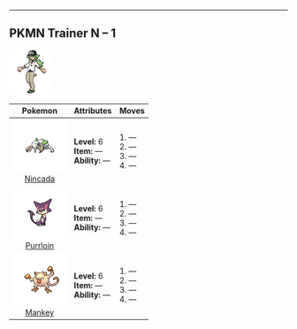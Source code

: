 ---

## PKMN Trainer N – 1

![PKMN Trainer N – 1](../../assets/important_trainers/n.png)

| Pokemon | Attributes | Moves |
|:-------:|------------|-------|
| ![Nincada](../../assets/sprites/nincada/front.png)<br>[Nincada](../../pokemon/nincada.md/) |**Level:** 6<br>**Item:** —<br>**Ability:** — | 1. —<br>2. —<br>3. —<br>4. — |
| ![Purrloin](../../assets/sprites/purrloin/front.png)<br>[Purrloin](../../pokemon/purrloin.md/) |**Level:** 6<br>**Item:** —<br>**Ability:** — | 1. —<br>2. —<br>3. —<br>4. — |
| ![Mankey](../../assets/sprites/mankey/front.png)<br>[Mankey](../../pokemon/mankey.md/) |**Level:** 6<br>**Item:** —<br>**Ability:** — | 1. —<br>2. —<br>3. —<br>4. — |

